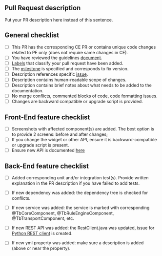## Pull Request description

Put your PR description here instead of this sentence.   

## General checklist

- [ ] This PR has the corresponding CE PR or contains unique code changes related to PE only (does not require same changes in CE).
- [ ] You have reviewed the guidelines [document](https://docs.google.com/document/d/1wqcOafLx5hth8SAg4dqV_LV3un3m5WYR8RdTJ4MbbUM/edit?usp=sharing).
- [ ] [Labels](https://docs.github.com/en/issues/using-labels-and-milestones-to-track-work/managing-labels#about-labels) that classify your pull request have been added.
- [ ] The [milestone](https://docs.github.com/en/issues/using-labels-and-milestones-to-track-work/about-milestones) is specified and corresponds to fix version.  
- [ ] Description references specific [issue](https://github.com/thingsboard/thingsboard/issues).
- [ ] Description contains human-readable scope of changes.
- [ ] Description contains brief notes about what needs to be added to the documentation.
- [ ] No merge conflicts, commented blocks of code, code formatting issues.
- [ ] Changes are backward compatible or upgrade script is provided.
  
## Front-End feature checklist

- [ ] Screenshots with affected component(s) are added. The best option is to provide 2 screens: before and after changes;
- [ ] If you change the widget or other API, ensure it is backward-compatible or upgrade script is present.
- [ ] Ensure new API is documented [here](https://github.com/thingsboard/thingsboard-pe-ui-help)

## Back-End feature checklist

- [ ] Added corresponding unit and/or integration test(s). Provide written explanation in the PR description if you have failed to add tests.
- [ ] If new dependency was added: the dependency tree is checked for conflicts.
- [ ] If new service was added: the service is marked with corresponding @TbCoreComponent, @TbRuleEngineComponent, @TbTransportComponent, etc.
- [ ] If new REST API was added: the RestClient.java was updated, issue for [Python REST client](https://github.com/thingsboard/thingsboard-python-rest-client) is created.
- [ ] If new yml property was added: make sure a description is added (above or near the property).



